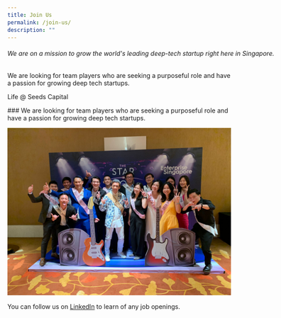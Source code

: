 ```yaml
---
title: Join Us
permalink: /join-us/
description: ""
---
```

<div style="background: url(https://www.enterprisesg.gov.sg/-/media/esg/Images/career-2021/why-esg-mobile.jpg); width: 1200px">
<h6>We are on a mission to grow the world's leading deep-tech startup right here in Singapore.</h6>
</div>

We are looking for team players who are seeking a purposeful role and have a passion for growing deep tech startups.

<p class="eyebrow is-uppercase">Life @ Seeds Capital</p>
### We are looking for team players who are seeking a purposeful role and have a passion for growing deep tech startups.

![](/images/IMG-20221123-WA0016.jpg)

You can follow us on [LinkedIn](https://www.linkedin.com/company/seedscapitalsg/jobs/?viewAsMember=true) to learn of any job openings.